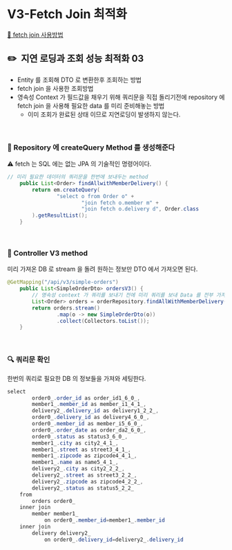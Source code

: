 # V3-Fetch Join 최적화

[🔗 fetch join 사용방법](https://github.com/choideakook/TIL/blob/main/Spring/0%20Spring%20TIL/Fetch%20Join.md)

## ✏️  지연 로딩과 조회 성능 최적화 03

- Entity 를 조회해 DTO 로 변환한후 조회하는 방법
- fetch join 을 사용한 조회방법
- 영속성 Context 가 필드값을 채우기 위해 쿼리문을 직접 돌리기전에 repository 에 fetch join 을 사용해 필요한 data 를 미리 준비해놓는 방법
    - 이미 조회가 완료된 상태 이므로 지연로딩이 발생하지 않는다.

<br>

### 📍 Repository 에 createQuery Method 를 생성해준다

⚠️ fetch 는 SQL 에는 없는 JPA 의 기술적인 명령어이다.

```java
// 미리 필요한 데이터의 쿼리문을 한번에 보내두는 method
    public List<Order> findAllwithMemberDelivery() {
        return em.createQuery(
                "select o from Order o" +
                        "join fetch o.member m" +
                        "join fetch o.delivery d", Order.class
        ).getResultList();
    } 
```

<br>

### 📍 Controller V3 method

미리 가져온 DB 로 stream 을 돌려 원하는 정보만 DTO 에서 가져오면 된다.

```java
@GetMapping("/api/v3/simple-orders")
    public List<SimpleOrderDto> ordersV3() {
        // 영속성 context 가 쿼리를 보내기 전에 미리 쿼리를 보내 Data 를 전부 가져옴
        List<Order> orders = orderRepository.findAllWithMemberDelivery();
        return orders.stream()
                .map(o -> new SimpleOrderDto(o))
                .collect(Collectors.toList());
    }
```

<br>

### 🔍 쿼리문 확인

한번의 쿼리로 필요한 DB 의 정보들을 가져와 세팅한다.

```java
select
        order0_.order_id as order_id1_6_0_,
        member1_.member_id as member_i1_4_1_,
        delivery2_.delivery_id as delivery1_2_2_,
        order0_.delivery_id as delivery4_6_0_,
        order0_.member_id as member_i5_6_0_,
        order0_.order_date as order_da2_6_0_,
        order0_.status as status3_6_0_,
        member1_.city as city2_4_1_,
        member1_.street as street3_4_1_,
        member1_.zipcode as zipcode4_4_1_,
        member1_.name as name5_4_1_,
        delivery2_.city as city2_2_2_,
        delivery2_.street as street3_2_2_,
        delivery2_.zipcode as zipcode4_2_2_,
        delivery2_.status as status5_2_2_ 
    from
        orders order0_ 
    inner join
        member member1_ 
            on order0_.member_id=member1_.member_id 
    inner join
        delivery delivery2_ 
            on order0_.delivery_id=delivery2_.delivery_id
```